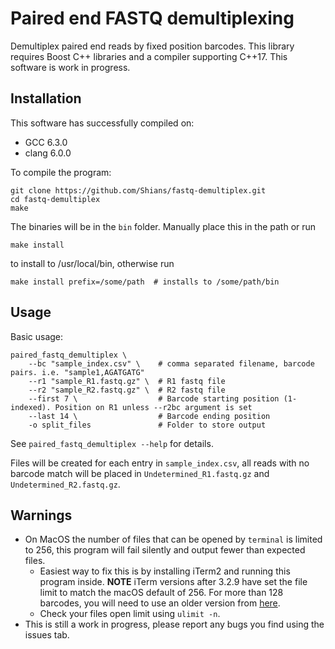 # Paired end FASTQ demultiplexing

Demultiplex paired end reads by fixed position barcodes. This library requires Boost C++ libraries and a compiler supporting C++17. This software is work in progress.

## Installation

This software has successfully compiled on:

* GCC 6.3.0
* clang 6.0.0

To compile the program:

```
git clone https://github.com/Shians/fastq-demultiplex.git
cd fastq-demultiplex
make
```

The binaries will be in the `bin` folder. Manually place this in the path or run

```
make install
```

to install to /usr/local/bin, otherwise run

```
make install prefix=/some/path  # installs to /some/path/bin
```

## Usage

Basic usage:

```
paired_fastq_demultiplex \
    --bc "sample_index.csv" \    # comma separated filename, barcode pairs. i.e. "sample1,AGATGATG"
    --r1 "sample_R1.fastq.gz" \  # R1 fastq file
    --r2 "sample_R2.fastq.gz" \  # R2 fastq file
    --first 7 \                  # Barcode starting position (1-indexed). Position on R1 unless --r2bc argument is set
    --last 14 \                  # Barcode ending position
    -o split_files               # Folder to store output
```

See `paired_fastq_demultiplex --help` for details.

Files will be created for each entry in `sample_index.csv`, all reads with no barcode match will be placed in `Undetermined_R1.fastq.gz` and `Undetermined_R2.fastq.gz`.

## Warnings

* On MacOS the number of files that can be opened by `terminal` is limited to 256, this program will fail silently and output fewer than expected files.
    * Easiest way to fix this is by installing iTerm2 and running this program inside. **NOTE** iTerm versions after 3.2.9 have set the file limit to match the macOS default of 256. For more than 128 barcodes, you will need to use an older version from [here](https://www.iterm2.com/downloads.html).
    * Check your files open limit using `ulimit -n`.
* This is still a work in progress, please report any bugs you find using the issues tab.
